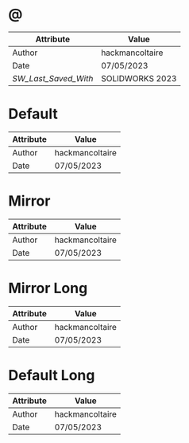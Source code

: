 # @
| Attribute | Value |
| ---  | ---     |
| Author | hackmancoltaire |
| Date | 07/05/2023 |
| _SW_Last_Saved_With_ | SOLIDWORKS 2023 |
# Default
| Attribute | Value |
| ---  | ---     |
| Author | hackmancoltaire |
| Date | 07/05/2023 |
# Mirror
| Attribute | Value |
| ---  | ---     |
| Author | hackmancoltaire |
| Date | 07/05/2023 |
# Mirror Long
| Attribute | Value |
| ---  | ---     |
| Author | hackmancoltaire |
| Date | 07/05/2023 |
# Default Long
| Attribute | Value |
| ---  | ---     |
| Author | hackmancoltaire |
| Date | 07/05/2023 |
